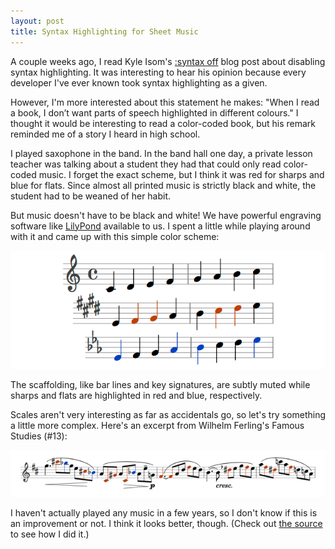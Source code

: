```yaml
---
layout: post
title: Syntax Highlighting for Sheet Music
---
```


A couple weeks ago, I read Kyle Isom's [:syntax off][1] blog post
about disabling syntax highlighting. It was interesting to hear his
opinion because every developer I've ever known took syntax
highlighting as a given.

However, I'm more interested about this statement he makes: "When
I read a book, I don’t want parts of speech highlighted in different
colours." I thought it would be interesting to read a color-coded
book, but his remark reminded me of a story I heard in high school.

I played saxophone in the band. In the band hall one day, a private
lesson teacher was talking about a student they had that could only
read color-coded music. I forget the exact scheme, but I think it
was red for sharps and blue for flats. Since almost all printed
music is strictly black and white, the student had to be weaned of
her habit.

But music doesn't have to be black and white! We have powerful
engraving software like [LilyPond][2] available to us. I spent a
little while playing around with it and came up with this simple
color scheme:

![Musical scales][3]

The scaffolding, like bar lines and key signatures, are subtly muted
while sharps and flats are highlighted in red and blue, respectively.

Scales aren't very interesting as far as accidentals go, so let's
try something a little more complex. Here's an excerpt from Wilhelm
Ferling's Famous Studies (#13):

![Ferling's Famous Studies #13][4]

I haven't actually played any music in a few years, so I don't know
if this is an improvement or not. I think it looks better, though.
(Check out [the source][5] to see how I did it.)

[1]: http://www.kyleisom.net/blog/2012/10/17/syntax-off/
[2]: http://lilypond.org
[3]: /static/images/2012-11-15-musical-scales.png
[4]: /static/images/2012-11-15-ferlings-famous-studies-13.png
[5]: https://gist.github.com/4083481
